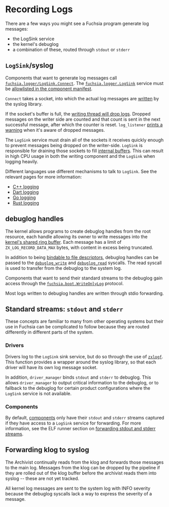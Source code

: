 # Recording Logs

There are a few ways you might see a Fuchsia program generate log messages:

* the LogSink service
* the kernel's debuglog
* a combination of these, routed through `stdout` or `stderr`

## `LogSink`/syslog

Components that want to generate log messages call [`fuchsia.logger/LogSink.Connect`]. The
[`fuchsia.logger.LogSink`] service must be [allowlisted in the component manifest][logsink-cmx].

`Connect` takes a socket, into which the actual log messages are [written] by the syslog library.

If the socket's buffer is full, the [writing thread will drop logs]. Dropped messages on the writer
side are counted and that count is sent in the next successful message, after which the counter is
reset. `log_listener` [prints a warning] when it's aware of dropped messages.

The `LogSink` service must drain all of the sockets it receives quickly enough to prevent messages
being dropped on the writer-side. `LogSink` is responsible for draining those sockets to fill
[internal buffers]. This can result in high CPU usage in both the writing component and the
`LogSink` when logging heavily.

Different languages use different mechanisms to talk to `LogSink`. See the relevant pages for more
information:

* [C++ logging]
* [Dart logging]
* [Go logging]
* [Rust logging]

## debuglog handles

The kernel allows programs to create debuglog handles from the root resource, each handle allowing
its owner to write messages into the [kernel's shared ring buffer]. Each message has a limit of
`ZX_LOG_RECORD_DATA_MAX` bytes, with content in excess being truncated.

In addition to being [bindable to file descriptors], debuglog handles can be passed to the
[`debuglog_write`] and [`debuglog_read`] syscalls. The read syscall is used to transfer from the
debuglog to the system log.

Components that want to send their standard streams to the debuglog gain access through the
[`fuchsia.boot.WriteOnlyLog`] protocol.

Most logs written to debuglog handles are written through stdio forwarding.

## Standard streams: `stdout` and `stderr`

These concepts are familiar to many from other operating systems but their use in Fuchsia can be
complicated to follow because they are routed differently in different parts of the system.

### Drivers

Drivers log to the `LogSink` sink service, but do so through the use of [`zxlogf`]. This function
provides a wrapper around the syslog library, so that each driver will have its own log message
socket.

In addition, `driver_manager` binds `stdout` and `stderr` to debuglog. This allows `driver_manager`
to output critical information to the debuglog, or to fallback to the debuglog for certain product
configurations where the `LogSink` service is not available.

### Components

By default, [components] only have their `stdout` and `stderr` streams captured
if they have access to a `LogSink` service for forwarding. For more information,
see the ELF runner section on [forwarding stdout and stderr streams].

## Forwarding klog to syslog

The Archivist continually reads from the klog and forwards those messages to the main log. Messages
from the klog can be dropped by the pipeline if they are rolled out of the klog buffer before the
archivist reads them into syslog -- these are not yet tracked.

All kernel log messages are sent to the system log with INFO severity because the debuglog syscalls
lack a way to express the severity of a message.

[`fuchsia.logger/LogSink.Connect`]: https://fuchsia.dev/reference/fidl/fuchsia.logger#Connect
[`fuchsia.logger.LogSink`]: https://fuchsia.dev/reference/fidl/fuchsia.logger#LogSink
[logsink-cmx]: https://fuchsia.googlesource.com/fuchsia/+/1bdbf8a4e6f758c3b1782dee352071cc592ca3ab/src/lib/ui/carnelian/meta/example.cmx#15
[written]: https://fuchsia.googlesource.com/fuchsia/+/1bdbf8a4e6f758c3b1782dee352071cc592ca3ab/zircon/system/ulib/syslog/fx_logger.cc#72
[writing thread will drop logs]: https://fuchsia.googlesource.com/fuchsia/+/1bdbf8a4e6f758c3b1782dee352071cc592ca3ab/zircon/system/ulib/syslog/fx_logger.cc#130
[prints a warning]: https://fuchsia.googlesource.com/fuchsia/+/1bdbf8a4e6f758c3b1782dee352071cc592ca3ab/garnet/bin/log_listener/src/main.rs#708
[internal buffers]: https://fuchsia.googlesource.com/fuchsia/+/1bdbf8a4e6f758c3b1782dee352071cc592ca3ab/src/diagnostics/archivist/src/logs.rs#47
[C++ logging]: /development/languages/c-cpp/logging.md
[Dart logging]: /development/languages/dart/logging.md
[Go logging]: /development/languages/go/logging.md
[Rust logging]: /development/languages/rust/logging.md
[kernel's shared ring buffer]: https://fuchsia.googlesource.com/fuchsia/+/1bdbf8a4e6f758c3b1782dee352071cc592ca3ab/zircon/kernel/lib/debuglog/debuglog.cc#37
[bindable to file descriptors]: https://fuchsia.googlesource.com/fuchsia/+/1bdbf8a4e6f758c3b1782dee352071cc592ca3ab/sdk/lib/fdio/include/lib/fdio/fdio.h#36
[`debuglog_write`]: /reference/syscalls/debuglog_write.md
[`debuglog_read`]: /reference/syscalls/debuglog_read.md
[`zxlogf`]: https://fuchsia.googlesource.com/fuchsia/+/1bdbf8a4e6f758c3b1782dee352071cc592ca3ab/src/lib/ddk/include/ddk/debug.h#103
[kernel params]: /reference/kernel/kernel_cmdline.md#drivernamelogflags
[populated in procargs]: https://fuchsia.googlesource.com/fuchsia/+/1bdbf8a4e6f758c3b1782dee352071cc592ca3ab/src/sys/appmgr/realm.cc#140
[`fuchsia.sys/LaunchInfo`]: https://fuchsia.dev/reference/fidl/fuchsia.sys#LaunchInfo
[cloned]: https://fuchsia.googlesource.com/fuchsia/+/1bdbf8a4e6f758c3b1782dee352071cc592ca3ab/src/sys/appmgr/realm.cc#69
[`stdout-to-debuglog`]: /src/sys/lib/stdout-to-debuglog
[`fuchsia.boot.WriteOnlyLog`]: https://fuchsia.dev/reference/fidl/fuchsia.boot#WriteOnlyLog
[appmgr]: /src/sys/appmgr/README.md
[`ddk/debug.h`]: /src/lib/ddk/include/ddk/debug.h
[components]: /concepts/components/v2/introduction.md
[ELF]: /concepts/components/v2/elf_runner.md
[forwarding stdout and stderr streams]: /concepts/components/v2/elf_runner.md#forwarding_stdout_and_stderr_streams
